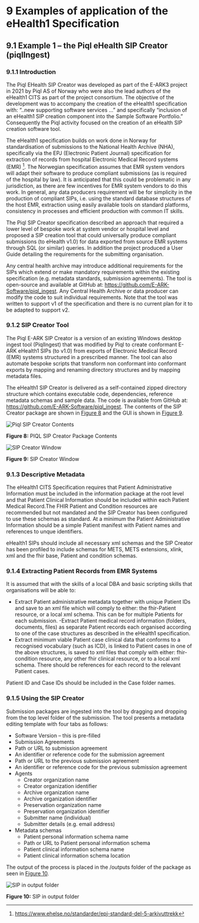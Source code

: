 # 9	Examples of application of the eHealth1 Specification
<a name="section9.1"><a/>
## 9.1	Example 1 – the Piql eHealth SIP Creator (piqlIngest)
### 9.1.1 Introduction
The Piql EHealth SIP Creator was developed as part of the E-ARK3 project in 2021 by Piql AS of Norway who were also the lead authors of the eHealth1 CITS as part of the project consortium. The objective of the development was to accompany the creation of the eHealth1 specification with: “..new supporting software services ...” and specifically “inclusion of an eHealth1 SIP creation component into the Sample Software Portfolio.” Consequently the Piql activity focused on the creation of an eHealth SIP creation software tool.

The eHealth1 specification builds on work done in Norway for standardisation of submissions to the National Health Archive (NHA), specifically via the EPJ (Electronic Patient Journal) specification for extraction of records from hospital Electronic Medical Record systems (EMR) [^1]. The Norwegian specification assumes that EMR system vendors will adapt their software to produce compliant submissions (as is required of the hospital by law). It is anticipated that this could be problematic in any jurisdiction, as there are few incentives for EMR system vendors to do this work. In general, any data producers requirement will be for simplicity in the production of compliant SIPs, i.e. using the standard database structures of the host EMR, extraction using easily available tools on standard platforms, consistency in processes and efficient production with common IT skills.

The Piql SIP Creator specification described an approach that required a lower level of bespoke work at system vendor or hospital level and proposed a SIP creation tool that could universally produce compliant submissions (to eHealth v1.0) for data exported from source EMR systems through SQL (or similar) queries. In addition the project produced a User Guide detailing the requirements for the submitting organisation.

Any central health archive may introduce additional requirements for the SIPs which extend or make mandatory requirements within the existing specification (e.g. metadata standards, submission agreements). The tool is open-source and available at GitHub at: https://github.com/E-ARK-Software/piql_ingest. Any Central Health Archive or data producer can modify the code to suit individual requirements. Note that the tool was written to support v1 of the specification and there is no current plan for it to be adapted to support v2. 

### 9.1.2 SIP Creator Tool
The Piql E-ARK SIP Creator is a version of an existing Windows desktop ingest tool (PiqlIngest) that was modified by Piql to create conformant E-ARK eHealth1 SIPs (to v1.0) from exports of Electronic Medical Record (EMR) systems structured in a prescribed manner. The tool can also automate bespoke scripts that transform non conformant into conformant exports by mapping and renaming directory structures and by mapping metadata files.

The eHealth1 SIP Creator is delivered as a self-contained zipped directory structure which contains executable code, dependencies, reference metadata schemas and sample data. The code is available from GitHub at: https://github.com/E-ARK-Software/piql_ingest. The contents of the SIP Creator package are shown in [Figure 8](#fig8) and the GUI is shown in [Figure 9](#fig9).


<a name="fig8"><a/>

![Piql SIP Creator Contents](/guideline/figs/fig_8_piql_sip_creator_package.svg "Piql SIP Creator Contents")

**Figure 8:** PIQL SIP Creator Package Contents

<a name="fig9"><a/>

![SIP Creator Window](/guideline/figs/fig_9_sip_creator_window.svg "SIP Creator Window")

**Figure 9:** SIP Creator Window
### 9.1.3 Descriptive Metadata
The eHealth1 CITS Specification requires that Patient Administrative Information must be included in the information package at the root level and that Patient Clinical Information should be included within each Patient Medical Record.The FHIR Patient and Condition resources are recommended but not mandated and the SIP Creator has been configured to use these schemas as standard. At a minimum the Patient Administrative Information should be a simple Patient manifest with Patient names and references to unque identifiers.

eHealth1 SIPs should include all necessary xml schemas and the SIP Creator has been profiled to include schemas for METS, METS extensions, xlink, xml and the fhir base, Patient and condition schemas.

### 9.1.4 Extracting Patient Records from EMR Systems

It is assumed that with the skills of a local DBA and basic scripting skills that organisations will be able to:

- Extract Patient administrative metadata together with unique Patient IDs and save to an xml file which will comply to either: the fhir-Patient resource, or a local xml schema. This can be for multiple Patients for each submission. 
-Extract Patient medical record information (folders, documents, files) as separate Patient records each organised according to one of the case structures as described in the eHealth1 specification. 
- Extract minimum viable Patient case clinical data that conforms to a recognised vocabulary (such as ICD), is linked to Patient cases in one of the above structures, is saved to xml files that comply with either: fhir-condition resource, any other fhir clinical resource, or to a local xml schema. There should be references for each record to the relevant Patient cases.

Patient ID and Case IDs should be included in the Case folder names.

### 9.1.5 Using the SIP Creator
Submission packages are ingested into the tool by dragging and dropping from the top level folder of the submission. 
The tool presents a metadata editing template with four tabs as follows:

- Software Version – this is pre-filled
- Submission Agreements
- Path or URL to submission agreement 
- An identifier or reference code for the submission agreement
- Path or URL to the previous submission agreement
- An identifier or reference code for the previous submission agreement
- Agents
  - Creator organization name
  - Creator organization identifier
  - Archive organization name
  - Archive organization identifier
  - Preservation organization name
  - Preservation organization identifier
  - Submitter name (individual)
  - Submitter details (e.g. email address)
- Metadata schemas
  - Patient personal information schema name 
  - Path or URL to Patient personal information schema
  - Patient clinical information schema name 
  - Patient clinical information schema location
  
The output of the process is placed in the /outputs folder of the package as seen in [Figure 10](#fig1-).

<a name="fig10"><a/>

![SIP in output folder](/guideline/figs/fig_10_sip_in_output_folder.svg "SIP in output folder")

**Figure 10:** SIP in output folder

[^1]: https://www.ehelse.no/standarder/epj-standard-del-5-arkivuttrekk
